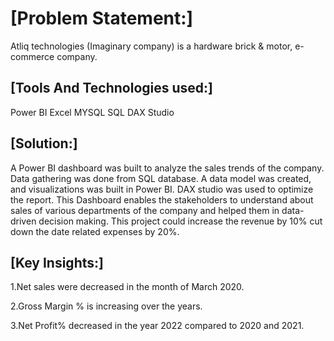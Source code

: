 # [Problem Statement:]
Atliq technologies (Imaginary company) is a hardware brick & motor, e-commerce company. 



## [Tools And Technologies used:]
Power BI
Excel
MYSQL
SQL
DAX Studio

## [Solution:]
A Power BI dashboard was built to analyze the sales trends of the company. Data gathering was done from SQL database. A data model was created, and visualizations was built in Power BI. DAX studio was used to optimize the report.
This Dashboard enables the stakeholders to understand about sales of various departments of the company and helped them in data-driven decision making. This project could increase the revenue by 10% cut down the date related expenses by 20%.


## [Key Insights:]
1.Net sales were decreased in the month of March 2020.

2.Gross Margin % is increasing over the years.

3.Net Profit% decreased in the year 2022 compared to 2020 and 2021.
